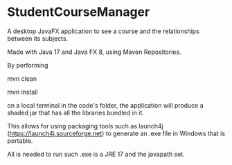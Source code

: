 # StudentCourseManager
A desktop JavaFX application to see a course and the relationships between its subjects.

Made with Java 17 and Java FX 8, using Maven Repositories.

By performing

mvn clean

mvn install

on a local terminal in the code's folder, the application will produce a shaded jar that has all the libraries bundled in it.

This allows for using packaging tools such as launch4j (https://launch4j.sourceforge.net) to generate an .exe file in Windows that is portable.

All is needed to run such .exe is a JRE 17 and the javapath set.

